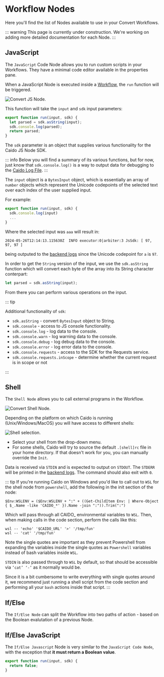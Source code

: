 # Workflow Nodes

Here you'll find the list of Nodes available to use in your Convert Workflows.

::: warning
This page is currently under construction. We're working on adding more detailed documentation for each Node.
:::

## JavaScript

The `JavaScript` Code Node allows you to run custom scripts in your Workflows. They have a minimal code editor available in the properties pane.

When a JavaScript Node is executed inside a [Workflow](/guides/workflows.md), the `run` function will be triggered.

<img alt="Convert JS Node." src="/_images/convert_js_node.png" center/>

This function will take the `input` and `sdk` input parameters:

```js
export function run(input, sdk) {
  let parsed = sdk.asString(input);
  sdk.console.log(parsed);
  return parsed;
}
```

The `sdk` parameter is an object that supplies various functionality for the Caido JS Node SDK.

::: info
Below you will find a summary of its various functions, but for now, just know that `sdk.console.log()` is a way to output data for debugging to the [Caido Log File](/guides/data_location.md).
:::

The `input` object is a `BytesInput` object, which is essentially an array of `number` objects which represent the Unicode codepoints of the selected text over each index of the user supplied input.

For example:

```js
export function run(input, sdk) {
  sdk.console.log(input)
  ...
}
```

Where the selected input was `aaa` will result in:

```
2024-05-26T12:14:13.115630Z  INFO executor:0|arbiter:3 JsSdk: [ 97, 97, 97 ]
```

being outputed to the [backend logs](/guides/data_location.md) since the Unicode codepoint for `a` is `97`.

In order to get the `String` version of the input, we use the `sdk.asString` function which will convert each byte of the array into its String character conterpart:

```js
let parsed = sdk.asString(input);
```

From there you can perform various operations on the input.

::: tip

Additional functionality of `sdk`:

- `sdk.asString` - convert `BytesInput` object to String.
- `sdk.console` - access to JS console functionality.
- `sdk.console.log` - log data to the console.
- `sdk.console.warn` - log warning data to the console.
- `sdk.console.debug` - log debug data to the console.
- `sdk.console.error` - log error data to the console.
- `sdk.console.requests` - access to the SDK for the Requests service.
- `sdk.console.requests.inScope` - determine whether the current request is in scope or not

:::

## Shell

The `Shell Node` allows you to call external programs in the Workflow.

<img alt="Convert Shell Node." src="/_images/convert_shell_node.png" center/>

Depending on the platform on which Caido is running (Unix/Windows/MacOS) you will have access to different shells:

<img alt="Shell selection." src="/_images/shell_select_convert.png" center/>

- Select your shell from the drop-down menu.
- For some shells, Caido will try to source the default `.[shell]rc` file in your home directory. If that doesn't work for you, you can manually override the `Init`.

Data is received via `STDIN` and is expected to output on `STDOUT`. The `STDERR` will be printed in the [backend logs](/guides/data_location.md). The command should also exit with `0`.

::: tip
If you're running Caido on Windows and you'd like to call out to `WSL` for the shell node from `powershell`, add the following in the init section of the node:

```
$Env:WSLENV = ($Env:WSLENV + ":" + ((Get-ChildItem Env: | Where-Object { $_.Name -like 'CAIDO_*' }).Name -join ":")).Trim(":")
```

Which will pass through all CAIDO_ environmental variables to `WSL`.
Then, when making calls in the code section, perform the calls like this:

```
wsl -- 'echo' '$CAIDO_URL' '>' '/tmp/fun'
wsl -- 'cat' '/tmp/fun'
```

Note the single quotes are important as they prevent Powershell from expanding the variables inside the single quotes as `Powershell` variables instead of bash variables inside `WSL`.

`STDIN` is also passed through to `WSL` by default, so that should be accessible via `’cat’ ‘-’` as it normally would be.

Since it is a bit cumbersome to write everything with single quotes around it, we recommend just running a shell script from the code section and performing all your `bash` actions inside that script.
:::

## If/Else

The `If/Else Node` can split the Workflow into two paths of action - based on the Boolean evalutation of a previous Node.

## If/Else JavaScript

The `If/Else Javascript` Node is very similar to the `JavaScript Code Node`, with the exception that **it must return a Boolean value**.

```javascript
export function run(input, sdk) {
  return false;
}
```
